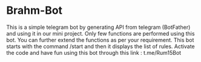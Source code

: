 # Brahm-Bot
This is a simple telegram bot by generating API from telegram (BotFather) and using it in our mini project. Only few functions are performed using this bot. You can further extend the functions as per your requirement. This bot starts with the command /start and then it displays the list of rules.
Activate the code and have fun using this bot through this link : t.me/Rum15Bot 
